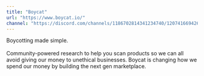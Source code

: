 ```yaml
---
title: "Boycat"
url: "https://www.boycat.io/"
channel: "https://discord.com/channels/1186702814341234740/1207416694260236390"
---
```


Boycotting made simple.
\
\
Community-powered research to help you scan products so we can all avoid giving
our money to unethical businesses. Boycat is changing how we spend our money by
building the next gen marketplace.
